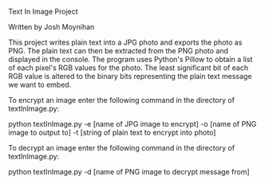 Text In Image Project

Written by Josh Moynihan

This project writes plain text into a JPG photo and exports the photo as PNG. The plain text can then be extracted from the PNG photo and displayed in the console. The program uses Python's Pillow to obtain a list of each pixel's RGB values for the photo. The least significant bit of each RGB value is altered to the binary bits representing the plain text message we want to embed. 

To encrypt an image enter the following command in the directory of textInImage.py:

python textInImage.py -e [name of JPG image to encrypt] -o [name of PNG image to output to] -t [string of plain text to encrypt into photo]

To decrypt an image enter the following command in the directory of textInImage.py:

python textInImage.py -d [name of PNG image to decrypt message from]